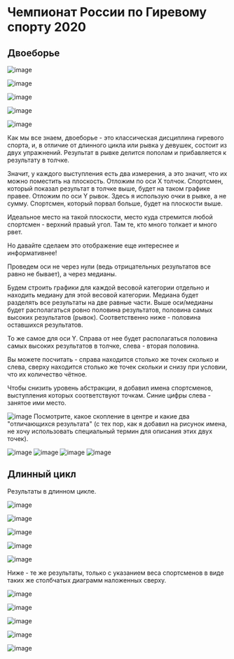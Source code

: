 # Чемпионат России по Гиревому спорту 2020

## Двоеборье
![image](../images/bar_resultsBI63_CR_2020.png)

![image](../images/bar_resultsBI68_CR_2020.png)

![image](../images/bar_resultsBI73_CR_2020.png)

![image](../images/bar_resultsBI85_CR_2020.png)

![image](../images/bar_resultsBI85+_CR_2020.png)



Как мы все знаем, двоеборье - это классическая дисциплина гиревого спорта, и, в отличие от длинного цикла или рывка у девушек, состоит из двух упражнений. Результат в рывке делится пополам и прибавляется к результату в толчке. 

Значит, у каждого выступления есть два измерения, а это значит, что их можно поместить на плоскость. 
Отложим по оси X толчок. Спортсмен, который показал результат в толчке выше, будет на таком графике правее. 
Отложим по оси Y рывок. Здесь я использую очки в рывке, а не сумму. Спортсмен, который порвал больше, будет на плоскости выше. 

Идеальное место на такой плоскости, место куда стремится любой спортсмен - верхний правый угол. Там те, кто много толкает и много рвет. 

Но давайте сделаем это отображение еще интереснее и информативнее!

Проведем оси не через нули (ведь отрицательных результатов все равно не бывает), а через медианы.

Будем строить графики для каждой весовой категории отдельно и находить медиану для этой весовой категории. Медиана будет разделять все результаты на две равные части. Выше оси/медианы будет располагаться ровно половина результатов, половина самых высоких результатов (рывок). Соответственно ниже - половина оставшихся результатов. 

То же самое для оси Y. Справа от нее будет располагаться половина самых высоких результатов в толчке, слева - вторая половина. 

Вы можете посчитать - справа находится столько же точек сколько и слева, сверху находится столько же точек скольки и снизу при условии, что их количество чётное. 

Чтобы снизить уровень абстракции, я добавил имена спортсменов, выступления которых соответствуют точкам. Синие цифры слева - занятое ими место. 

![image](../images/snatch_jerck_scatter63_CR_2020.png)
Посмотрите, какое скопление в центре и какие два "отличающихся результата" (с тех пор, как я добавил на рисунок имена, не хочу использовать специальный термин для описания этих двух точек). 

![image](../images/snatch_jerck_scatter68_CR_2020.png)
![image](../images/snatch_jerck_scatter73_CR_2020.png)
![image](../images/snatch_jerck_scatter85_CR_2020.png)
![image](../images/snatch_jerck_scatter85+_CR_2020.png)

## Длинный цикл

Результаты в длинном цикле.

![image](../images/bar_resultsLC63_CR_2020.png)

![image](../images/bar_resultsLC68_CR_2020.png)

![image](../images/bar_resultsLC73_CR_2020.png)

![image](../images/bar_resultsLC85_CR_2020.png)

![image](../images/bar_resultsLC85+_CR_2020.png)

Ниже - те же результаты, только с указанием веса спортсменов в виде таких же столбчатых диаграмм наложенных сверху. 

![image](../images/bar_results_weightLC63_CR_2020.png)

![image](../images/bar_results_weightLC68_CR_2020.png)

![image](../images/bar_results_weightLC73_CR_2020.png)

![image](../images/bar_results_weightLC85_CR_2020.png)

![image](../images/bar_results_weightLC85+_CR_2020.png)



